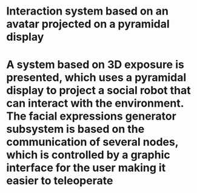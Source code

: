 # Interaction system based on an avatar projected on a pyramidal display
# A system based on 3D exposure is presented, which uses a pyramidal display to project a social robot that can interact with the environment. The facial expressions generator subsystem is based on the communication of several nodes, which is controlled by a graphic interface for the user making it easier to teleoperate
